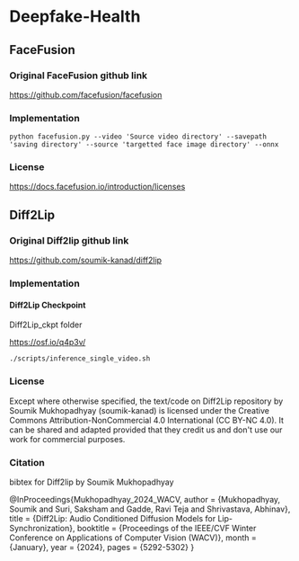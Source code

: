 # Deepfake-Health





## FaceFusion
### Original FaceFusion github link
https://github.com/facefusion/facefusion

### Implementation 
```
python facefusion.py --video 'Source video directory' --savepath 'saving directory' --source 'targetted face image directory' --onnx
```

### License
https://docs.facefusion.io/introduction/licenses


## Diff2Lip
### Original Diff2lip github link
https://github.com/soumik-kanad/diff2lip

### Implementation 
#### Diff2Lip Checkpoint
Diff2Lip_ckpt folder

https://osf.io/q4p3v/
```
./scripts/inference_single_video.sh
```

### License
Except where otherwise specified, the text/code on Diff2Lip repository by Soumik Mukhopadhyay (soumik-kanad) is licensed under the Creative Commons Attribution-NonCommercial 4.0 International (CC BY-NC 4.0). It can be shared and adapted provided that they credit us and don't use our work for commercial purposes.

### Citation
bibtex for Diff2lip by Soumik Mukhopadhyay

@InProceedings{Mukhopadhyay_2024_WACV,
    author    = {Mukhopadhyay, Soumik and Suri, Saksham and Gadde, Ravi Teja and Shrivastava, Abhinav},
    title     = {Diff2Lip: Audio Conditioned Diffusion Models for Lip-Synchronization},
    booktitle = {Proceedings of the IEEE/CVF Winter Conference on Applications of Computer Vision (WACV)},
    month     = {January},
    year      = {2024},
    pages     = {5292-5302}
}

